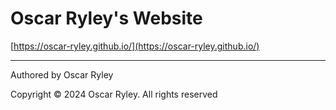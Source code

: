 # Oscar Ryley's Website

[https://oscar-ryley.github.io/](https://oscar-ryley.github.io/)

---

Authored by Oscar Ryley

Copyright © 2024 Oscar Ryley. All rights reserved
